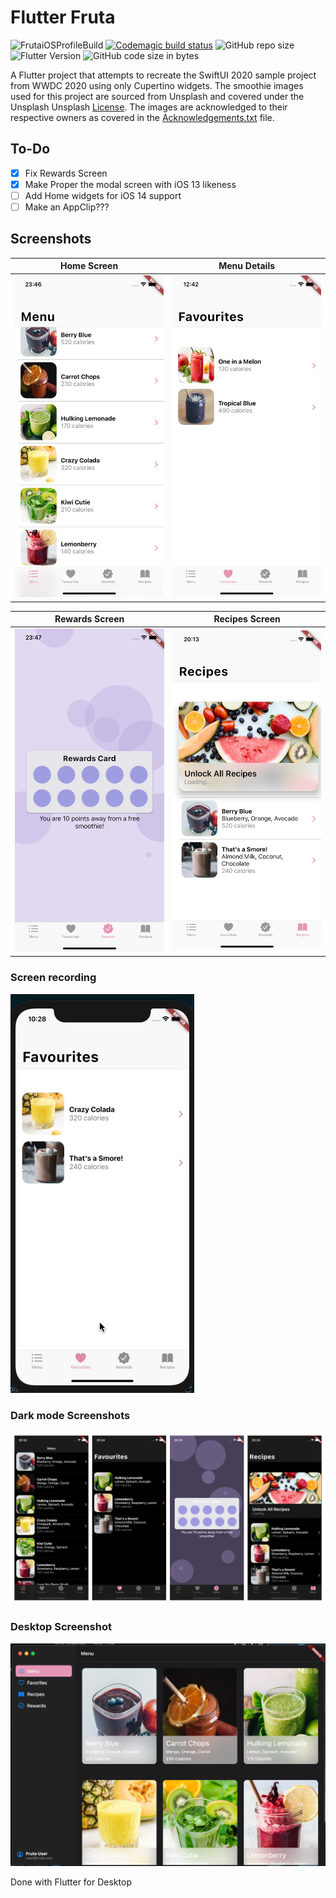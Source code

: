 # Flutter Fruta

 ![FrutaiOSProfileBuild](https://github.com/TJMusiitwa/flutter_fruta/workflows/FrutaiOSProfileBuild/badge.svg) [![Codemagic build status](https://api.codemagic.io/apps/5fb543084c483750193006d5/5fb543084c483750193006d4/status_badge.svg)](https://codemagic.io/apps/5fb543084c483750193006d5/5fb543084c483750193006d4/latest_build) 	   ![GitHub repo size](https://img.shields.io/github/repo-size/TJMusiitwa/flutter_fruta?style=plastic) ![Flutter Version](https://img.shields.io/badge/Flutter-2.10.2-blue?style=plastic) ![GitHub code size in bytes](https://img.shields.io/github/languages/code-size/TJMusiitwa/flutter_fruta?style=plastic)  

A Flutter project that attempts to recreate the SwiftUI 2020 sample project from WWDC 2020 using only Cupertino widgets.
The smoothie images used for this project are sourced from Unsplash and covered under the Unsplash Unsplash [License](https://unsplash.com/license). The images are acknowledged to their respective owners as covered in the [Acknowledgements.txt](https://github.com/TJMusiitwa/flutter_fruta/blob/main/Acknowledgments.txt) file.

## To-Do

 - [x] Fix Rewards Screen
 - [x] Make Proper the modal screen with iOS 13 likeness
 - [ ] Add Home widgets for iOS 14 support
 - [ ] Make an AppClip???

 ## Screenshots
| Home Screen                                                                                                  | Menu Details                                                                                                       |
| ------------------------------------------------------------------------------------------------------------ | ------------------------------------------------------------------------------------------------------------------ |
| ![Home Screen](screenshots/Simulator%20Screen%20Shot%20-%20iPhone%2011%20-%202020-12-04%20at%2023.46.48.png) | ![Favourites Screen](screenshots/Simulator%20Screen%20Shot%20-%20iPhone%2011%20-%202020-11-18%20at%2012.42.15.png) |

| Rewards Screen                                                                                                  | Recipes Screen                                                                                                  |
| --------------------------------------------------------------------------------------------------------------- | --------------------------------------------------------------------------------------------------------------- |
| ![Rewards Screen](screenshots/Simulator%20Screen%20Shot%20-%20iPhone%2011%20-%202020-12-04%20at%2023.47.52.png) | ![Recipes Screen](screenshots/Simulator%20Screen%20Shot%20-%20iPhone%2011%20-%202021-01-14%20at%2020.13.19.png) |


### Screen recording
![Screen recording](screenshots/ezgif.com-gif-maker.gif)

### Dark mode Screenshots
![Dark Mode Screenshots](screenshots/darkModeShots.jpg)

### Desktop Screenshot

![MacOS Flutter Desktop](screenshots/fruta_desktop.png)

Done with Flutter for Desktop
